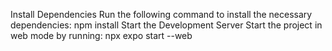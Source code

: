 Install Dependencies Run the following command to install the necessary dependencies: 
npm install
Start the Development Server Start the project in web mode by running: 
npx expo start --web
